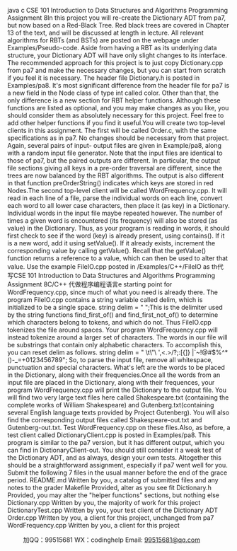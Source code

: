 java c
CSE   101
Introduction to Data Structures and Algorithms
Programming   Assignment   8In this project you will re-create the Dictionary   ADT   from   pa7,   but now   based   on   a   Red-Black   Tree.      Red   black   trees   are   covered   in   Chapter   13   of the text,   and   will   be   discussed   at   length   in   lecture.      All relevant   algorithms   for   RBTs   (and   BSTs)   are   posted   on   the   webpage   under   Examples/Pseudo-code.      Aside   from   having   a   RBT   as   its   underlying   data   structure,   your   Dictionary   ADT   will   have   only   slight   changes   to   its   interface.      The recommended   approach   for this project   is to just   copy   Dictionary.cpp   from pa7   and   make the necessary changes, but you can start from scratch if   you feel it is necessary.   The   header file Dictionary.h   is posted in Examples/pa8.    It's most   significant difference from the header file   for pa7 is   a new   field   in   the Node   class of   type   int   called   color.    Other than that, the only difference is   a new   section   for RBT helper functions. Although   these   functions   are   listed   as   optional,   and   you   may   make   changes   as   you   like,   you   should consider them as absolutely necessary for this project.    Feel free to add other helper functions if   you   find it useful.You   will   create   two   top-level   clients   in   this   assignment.      The   first   will   be   called   Order.c,   with   the   same   specifications as in pa7.    No changes   should be   necessary   from   that   project.      Again,   several   pairs   of   input-   output   files   are given   in Example/pa8,   along with a   random   input   file   generator.      Note   that   the   input   files   are identical to those of   pa7, but the   paired outputs are different.   In   particular, the output file sections giving   all keys in a pre-order traversal are different, since the trees   are now balanced by the RBT   algorithms.      The   output is also different in that function preOrderString()   indicates which keys are stored in red   Nodes.The   second top-level   client will be called WordFrequency.cpp.    It   will   read   in   each   line   of   a   file,   parse   the   individual   words   on   each   line,   convert   each   word to   all   lower   case   characters,   then place   it   (as   key)   in   a   Dictionary.   Individual words in the input file maybe repeated however.   The number of   times a given   word   is   encountered   (its   frequency) will   also be   stored   (as   value)   in the   Dictionary.      Thus,   as your program   is   reading in words, it should first check to see   if   the word   (key)   is already present, using   contains().      If   it   is a new word, add it using   setValue().    If   it already exists, increment the corresponding value by calling   getValue().   Recall that the getValue()   function returns a reference to a value, which can then   be used   to   alter   that value.    Use the   example   FileIO.cpp   posted   in   /Examples/C++/FileIO   as   th代 写CSE 101 Introduction to Data Structures and Algorithms Programming Assignment 8C/C++
代做程序编程语言e   starting   point   for   WordFrequency.cpp,   since   much   of what   you   need   is   already   there.      The   program   FileIO.cpp   contains   a   string variable called delim, which is initialized to be   a   single   space.
string delim   =   "   ";This   is   the   delimiter   used   by   the   string   functions   find_first_of()   and   find_first_not_of()   to   determine which characters belong to tokens, and which do not.    Thus FileIO.cpp tokenizes the file   around   spaces.      Your   program   WordFrequency.cpp   will   instead   tokenize   around   a   larger   set   of characters.      The   words   in   our   file will   be   substrings   that   contain   only   alphabetic   characters.      To   accomplish   this,   you   can   reset   delim   as follows.
string delim = "   \t\\\"\   ',<.>/?;:[{]}   |`~!@#$%^*()-_=+0123456789";
So,   to parse   the   input   file, remove   all whitespace, punctuation   and   special   characters.       What's   left   are   the   words to be placed in the Dictionary, along with their frequencies.Once all the   words from an input file are   placed in the Dictionary, along with their frequences, your   program   WordFrequency.cpp will print the Dictionary to the output file.    You will find two very large text   files   here   called      Shakespeare.txt    (containing    the      complete      works      of    William       Shakespeare)    and      Gutenberg.txt(containing    several    English    language    texts      provided    by    Project    Gutenberg).          You    will    also    find    the   corresponding output files called   Shakespeare-out.txt and Gutenberg-out.txt.      Test   WordFrequency.cpp   on   these   files.Also, as before, a test client called DictionaryClient.cpp is posted in Examples/pa8.   This program is similar   to the pa7 version, but it has different output, which you can find in DictionaryClient-out.    You   should   still   consider it a weak test of   the Dictionary ADT, and   as   always,   design   your   own   tests.
Altogether   this   should   be   a   straightforward   assignment,   especially   if pa7   went   well   for   you.      Submit   the   following 7 files in the usual manner before the end of   the grace period.
README.md                                     Written by you, a catalog of   submitted files   and   any   notes   to   the   grader
Makefile                                                                Provided, alter as you see   fit
Dictionary.h                                              Provided, you may alter the "helper   functions"   sections, but nothing   else
Dictionary.cpp                                    Written   by   you, the   majority   of   work   for   this   project
DictionaryTest.cpp               Written   by   you, your   test   client   of   the   Dictionary   ADT
Order.cpp                                                          Written by you, a client for this project, unchanged   from pa7   
WordFrequency.cpp       Written by you, a client   for this project
   

         
加QQ：99515681  WX：codinghelp  Email: 99515681@qq.com
